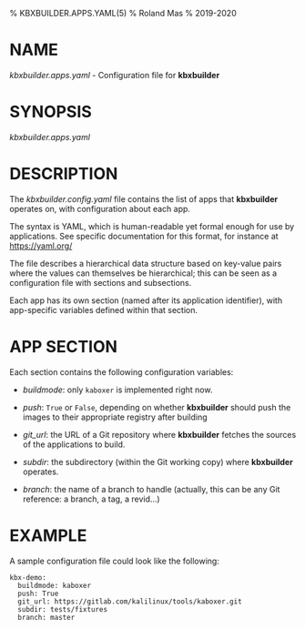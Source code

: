 % KBXBUILDER.APPS.YAML(5)
% Roland Mas
% 2019-2020

# NAME

*kbxbuilder.apps.yaml* - Configuration file for **kbxbuilder**

# SYNOPSIS

*kbxbuilder.apps.yaml*

# DESCRIPTION

The *kbxbuilder.config.yaml* file contains the list of apps that
**kbxbuilder** operates on, with configuration about each app.

The syntax is YAML, which is human-readable yet formal enough for use
by applications. See specific documentation for this format, for
instance at https://yaml.org/

The file describes a hierarchical data structure based on key-value
pairs where the values can themselves be hierarchical; this can be
seen as a configuration file with sections and subsections.

Each app has its own section (named after its application identifier),
with app-specific variables defined within that section.

# APP SECTION

Each section contains the following configuration variables:

* *buildmode*: only ``kaboxer`` is implemented right now.

* *push*: ``True`` or ``False``, depending on whether **kbxbuilder**
  should push the images to their appropriate registry after building

* *git_url*: the URL of a Git repository where **kbxbuilder** fetches
  the sources of the applications to build.

* *subdir*: the subdirectory (within the Git working copy) where
  **kbxbuilder** operates.

* *branch*: the name of a branch to handle (actually, this can be any
  Git reference: a branch, a tag, a revid…)

# EXAMPLE

A sample configuration file could look like the following:

```
kbx-demo:
  buildmode: kaboxer
  push: True
  git_url: https://gitlab.com/kalilinux/tools/kaboxer.git
  subdir: tests/fixtures
  branch: master
```
